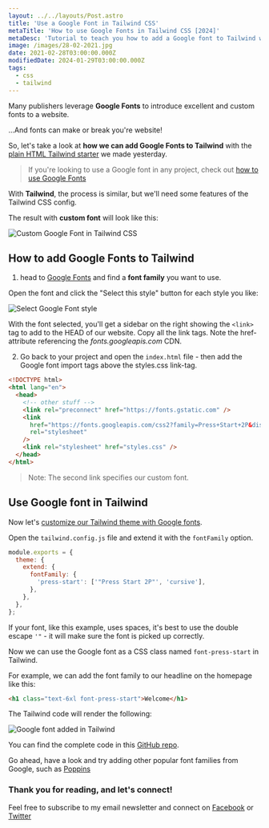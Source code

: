 ```yaml
---
layout: ../../layouts/Post.astro
title: 'Use a Google Font in Tailwind CSS'
metaTitle: 'How to use Google Fonts in Tailwind CSS [2024]'
metaDesc: 'Tutorial to teach you how to add a Google font to Tailwind with live demo. Add a custom font family through the googleapis CDN.'
image: /images/28-02-2021.jpg
date: 2021-02-28T03:00:00.000Z
modifiedDate: 2024-01-29T03:00:00.000Z
tags:
  - css
  - tailwind
---
```


Many publishers leverage **Google Fonts** to introduce excellent and custom fonts to a website.

...And fonts can make or break you're website!

So, let's take a look at **how we can add Google Fonts to Tailwind** with the [plain HTML Tailwind starter](https://daily-dev-tips.com/posts/plain-html-starter-with-tailwind-css/)
we made yesterday.

> If you're looking to use a Google font in any project, check out [how to use Google Fonts](https://daily-dev-tips.com/posts/how-to-use-google-fonts/)

With **Tailwind**, the process is similar, but we'll need some features of the Tailwind CSS config.

The result with **custom font** will look like this:

![Custom Google Font in Tailwind CSS](https://cdn.hashnode.com/res/hashnode/image/upload/v1614061248074/YW0J-X1g2.png)

## How to add Google Fonts to Tailwind

1. head to [Google Fonts](https://fonts.google.com/) and find a **font family** you want to use.

Open the font and click the "Select this style" button for each style you like:

![Select Google Font style](https://cdn.hashnode.com/res/hashnode/image/upload/v1614060531226/KCKUtaP8N.png)

With the font selected, you'll get a sidebar on the right showing the `<link>` tag to add to the HEAD of our website.
Copy all the link tags. Note the href-attribute referencing the *fonts.googleapis.com* CDN.

2. Go back to your project and open the `index.html` file - then add the Google font import tags above the styles.css link-tag.

```html
<!DOCTYPE html>
<html lang="en">
  <head>
    <!-- other stuff -->
    <link rel="preconnect" href="https://fonts.gstatic.com" />
    <link
      href="https://fonts.googleapis.com/css2?family=Press+Start+2P&display=swap"
      rel="stylesheet"
    />
    <link rel="stylesheet" href="styles.css" />
  </head>
</html>
```

> Note: The second link specifies our custom font.

## Use Google font in Tailwind

Now let's [customize our Tailwind theme with Google fonts](https://tailwindcss.com/docs/font-family#customizing-your-theme).

Open the `tailwind.config.js` file and extend it with the `fontFamily` option.

```js
module.exports = {
  theme: {
    extend: {
      fontFamily: {
        'press-start': ['"Press Start 2P"', 'cursive'],
      },
    },
  },
};
```

If your font, like this example, uses spaces, it's best to use the double escape `'"` - it will make sure the font is picked up correctly.

Now we can use the Google font as a CSS class named `font-press-start` in Tailwind.

For example, we can add the font family to our headline on the homepage like this:

```html
<h1 class="text-6xl font-press-start">Welcome</h1>
```

The Tailwind code will render the following:

![Google font added in Tailwind](https://cdn.hashnode.com/res/hashnode/image/upload/v1614061094307/2RwZtsAH_.png)

You can find the complete code in this [GitHub repo](https://github.com/rebelchris/HTML-Tailwind-Starter/tree/google-fonts).

Go ahead, have a look and try adding other popular font families from Google, such as [Poppins](https://fonts.google.com/specimen/Poppins)

### Thank you for reading, and let's connect!

Feel free to subscribe to my email newsletter and connect on [Facebook](https://www.facebook.com/DailyDevTipsBlog) or [Twitter](https://twitter.com/DailyDevTips1)
